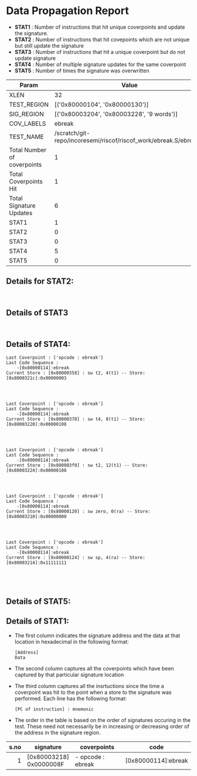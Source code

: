 
# Data Propagation Report

- **STAT1** : Number of instructions that hit unique coverpoints and update the signature.
- **STAT2** : Number of instructions that hit covepoints which are not unique but still update the signature
- **STAT3** : Number of instructions that hit a unique coverpoint but do not update signature
- **STAT4** : Number of multiple signature updates for the same coverpoint
- **STAT5** : Number of times the signature was overwritten

| Param                     | Value    |
|---------------------------|----------|
| XLEN                      | 32      |
| TEST_REGION               | [('0x80000104', '0x80000130')]      |
| SIG_REGION                | [('0x80003204', '0x80003228', '9 words')]      |
| COV_LABELS                | ebreak      |
| TEST_NAME                 | /scratch/git-repo/incoresemi/riscof/riscof_work/ebreak.S/ebreak.S    |
| Total Number of coverpoints| 1     |
| Total Coverpoints Hit     | 1      |
| Total Signature Updates   | 6      |
| STAT1                     | 1      |
| STAT2                     | 0      |
| STAT3                     | 0     |
| STAT4                     | 5     |
| STAT5                     | 0     |

## Details for STAT2:

```


```

## Details of STAT3

```


```

## Details of STAT4:

```
Last Coverpoint : ['opcode : ebreak']
Last Code Sequence : 
	-[0x80000114]:ebreak
Current Store : [0x80000358] : sw t2, 4(t1) -- Store: [0x8000321c]:0x00000003




Last Coverpoint : ['opcode : ebreak']
Last Code Sequence : 
	-[0x80000114]:ebreak
Current Store : [0x80000370] : sw t4, 8(t1) -- Store: [0x80003220]:0x00000108




Last Coverpoint : ['opcode : ebreak']
Last Code Sequence : 
	-[0x80000114]:ebreak
Current Store : [0x800003f0] : sw t2, 12(t1) -- Store: [0x80003224]:0x00000108




Last Coverpoint : ['opcode : ebreak']
Last Code Sequence : 
	-[0x80000114]:ebreak
Current Store : [0x80000120] : sw zero, 0(ra) -- Store: [0x80003210]:0x00000000




Last Coverpoint : ['opcode : ebreak']
Last Code Sequence : 
	-[0x80000114]:ebreak
Current Store : [0x80000124] : sw sp, 4(ra) -- Store: [0x80003214]:0x11111111





```

## Details of STAT5:



## Details of STAT1:

- The first column indicates the signature address and the data at that location in hexadecimal in the following format: 
  ```
  [Address]
  Data
  ```

- The second column captures all the coverpoints which have been captured by that particular signature location

- The third column captures all the insrtuctions since the time a coverpoint was
  hit to the point when a store to the signature was performed. Each line has
  the following format:
  ```
  [PC of instruction] : mnemonic
  ```
- The order in the table is based on the order of signatures occuring in the
  test. These need not necessarily be in increasing or decreasing order of the
  address in the signature region.

|s.no|        signature         |     coverpoints      |          code          |
|---:|--------------------------|----------------------|------------------------|
|   1|[0x80003218]<br>0x0000008F|- opcode : ebreak<br> |[0x80000114]:ebreak<br> |
